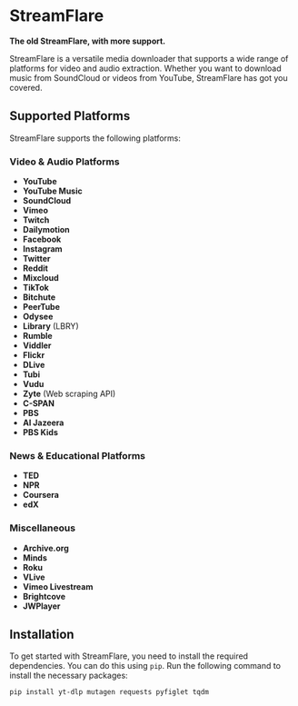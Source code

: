 # StreamFlare

**The old StreamFlare, with more support.**

StreamFlare is a versatile media downloader that supports a wide range of platforms for video and audio extraction. Whether you want to download music from SoundCloud or videos from YouTube, StreamFlare has got you covered.

## Supported Platforms

StreamFlare supports the following platforms:

### Video & Audio Platforms
- **YouTube**
- **YouTube Music**
- **SoundCloud**
- **Vimeo**
- **Twitch**
- **Dailymotion**
- **Facebook**
- **Instagram**
- **Twitter**
- **Reddit**
- **Mixcloud**
- **TikTok**
- **Bitchute**
- **PeerTube**
- **Odysee**
- **Library** (LBRY)
- **Rumble**
- **Viddler**
- **Flickr**
- **DLive**
- **Tubi**
- **Vudu**
- **Zyte** (Web scraping API)
- **C-SPAN**
- **PBS**
- **Al Jazeera**
- **PBS Kids**

### News & Educational Platforms
- **TED**
- **NPR**
- **Coursera**
- **edX**

### Miscellaneous
- **Archive.org**
- **Minds**
- **Roku**
- **VLive**
- **Vimeo Livestream**
- **Brightcove**
- **JWPlayer**

## Installation

To get started with StreamFlare, you need to install the required dependencies. You can do this using `pip`. Run the following command to install the necessary packages:

```bash
pip install yt-dlp mutagen requests pyfiglet tqdm
